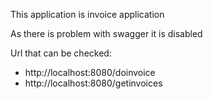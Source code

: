 This application is invoice application

As there is problem with swagger it is disabled

Url that can be checked:
* http://localhost:8080/doinvoice
* http://localhost:8080/getinvoices
